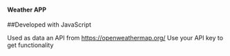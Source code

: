 #### Weather APP

##Developed with JavaScript

Used as data an API from https://openweathermap.org/
Use your API key to get functionality
